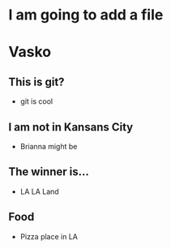 # I am going to add a file 
# Vasko

## This is git?
- git is cool

## I am not in Kansans City
- Brianna might be 

## The winner is...
- LA LA Land

## Food
- Pizza place in LA 
